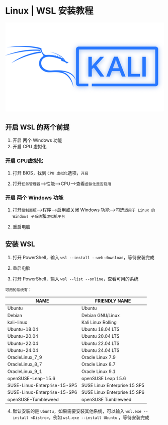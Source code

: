 # Linux | WSL 安装教程

![WSL安装教程](./WSL安装教程/Linux.png)

## 开启 WSL 的两个前提

1. 开启 两个 Windows 功能
2. 开启 CPU 虚拟化

### 开启 CPU虚拟化

1. 打开 BIOS，找到 `CPU 虚拟化`选项，`开启`

2. 打开`任务管理器`——>性能——>CPU——>查看`虚拟化是否启用`

### 开启 两个 Windows 功能

1. 打开`控制面板`——>程序——>启用或关闭 Windows 功能——>勾选`适用于 Linux 的 Windows 子系统`和`虚拟机平台`

2. 重启电脑

## 安装 WSL

1. 打开 PowerShell，输入 `wsl --install --web-download`，等待安装完成

2. 重启电脑

3. 打开 PowerShell，输入 `wsl --list --online`，查看可用的系统

`可用的系统有`：

| NAME                         | FRIENDLY NAME                |
| ---------------------------- | ---------------------------- |
| Ubuntu                       | Ubuntu                       |
| Debian                       | Debian GNU/Linux             |
| kali-linux                   | Kali Linux Rolling           |
| Ubuntu-18.04                 | Ubuntu 18.04 LTS             |
| Ubuntu-20.04                 | Ubuntu 20.04 LTS             |
| Ubuntu-22.04                 | Ubuntu 22.04 LTS             |
| Ubuntu-24.04                 | Ubuntu 24.04 LTS             |
| OracleLinux_7_9              | Oracle Linux 7.9             |
| OracleLinux_8_7              | Oracle Linux 8.7             |
| OracleLinux_9_1              | Oracle Linux 9.1             |
| openSUSE-Leap-15.6           | openSUSE Leap 15.6           |
| SUSE-Linux-Enterprise-15-SP5 | SUSE Linux Enterprise 15 SP5 |
| SUSE-Linux-Enterprise-15-SP6 | SUSE Linux Enterprise 15 SP6 |
| openSUSE-Tumbleweed          | openSUSE Tumbleweed          |

4. 默认安装的是 `Ubuntu`，如果需要安装其他系统，可以输入 `wsl.exe --install <Distro>`，例如 `wsl.exe --install Ubuntu`  ，等待安装完成